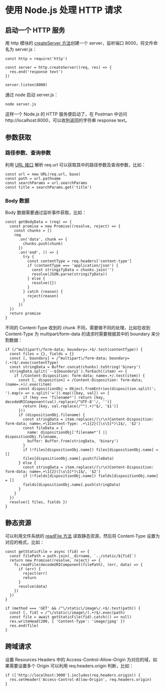 # 使用 Node.js 处理 HTTP 请求

## 启动一个 HTTP 服务

用 http 模块的 [createServer 方法](https://nodejs.org/dist/latest-v18.x/docs/api/http.html#httpcreateserveroptions-requestlistener)创建一个 server，监听端口 8000，将文件命名为 server.js：

```js:no-line-numbers
const http = require('http')

const server = http.createServer((req, res) => {
  res.end('response text')
})

server.listen(8000)
```

通过 node 启动 server.js：

```bash:no-line-numbers
node server.js
```

这样一个 Node.js 的 HTTP 服务便启动了，在 Postman 中访问 http://localhost:8000，可以收到返回的字符串 response text。

## 参数获取

### 路径参数、查询参数

利用 [URL 接口](https://developer.mozilla.org/en-US/docs/Web/API/URL) 解析 req.url 可以获取其中的路径参数及查询参数，比如：

```js:no-line-numbers
const url = new URL(req.url, base)
const path = url.pathname
const searchParams = url.searchParams
const title = searchParams.get('title')
```

### Body 数据

Body 数据需要通过监听事件获取，比如：

```js:no-line-numbers
const getBodyData = (req) => {
  const promise = new Promise((resolve, reject) => {
    const chunks = []
    req
      .on('data', chunk => {
        chunks.push(chunk)
      })
      .on('end', () => {
        try {
          const contentType = req.headers['content-type']
          if (contentType === 'application/json') {
            const stringifyData = chunks.join('')
            resolve(JSON.parse(stringifyData))
          } else {
            resolve({})
          }
        } catch (reason) {
          reject(reason)
        }
      })
  })
  return promise
}
```

不同的 Content-Type 收到的 chunk 不同，需要做不同的处理，比如在收到 Content-Type 为 multipart/form-data 的请求时需要根据其中的 boundary 来分割数据：

```js:no-line-numbers
if (/^multipart\/form-data; boundary=.+$/.test(contentType)) {
  const files = {}, fields = {}
  const [, boundary] = /^multipart\/form-data; boundary=(.+)$/.exec(contentType)
  const stringData = Buffer.concat(chunks).toString('binary')
  stringData.split(`--${boundary}`).forEach((item) => {
    if (/Content-Disposition: form-data; name=.+/.test(item)) {
      const [, disposition] = /Content-Disposition: form-data; (name=.+)/.exec(item)
      const dispositionObj = Object.fromEntries(disposition.split('; ').map(v => v.split('=')).map(([key, val]) => {
        if (key === 'filename*') return [key, decodeURIComponent(val).replace(/^UTF-8''/, '')]
        return [key, val.replace(/^"(.+)"$/, '$1')]
      }))
      if (dispositionObj.filename) {
        const stringData = item.replace(/(\r\n)Content-Disposition: form-data; name=.+\1Content-Type: .+\1{2}([\s\S]*)\1$/, '$2')
        const fileData = {
          name: dispositionObj['filename*'] || dispositionObj.filename,
          buffer: Buffer.from(stringData, 'binary')
        }
        if (!files[dispositionObj.name]) files[dispositionObj.name] = []
        files[dispositionObj.name].push(fileData)
      } else {
        const stringData = item.replace(/(\r\n)Content-Disposition: form-data; name=.+\1{2}([\s\S]*)\1$/, '$2')
        if (!fields[dispositionObj.name]) fields[dispositionObj.name] = []
        fields[dispositionObj.name].push(stringData)
      }
    }
  })
  resolve({ files, fields })
}
```

## 静态资源

可以利用文件系统的 [readFile 方法](https://nodejs.org/dist/latest-v18.x/docs/api/fs.html#filehandlereadfileoptions) 读取静态资源，然后将 Content-Type 设置为对应的格式，比如：

```js:no-line-numbers
const getStaticFile = async (fid) => {
  const filePath = path.join(__dirname, `../static/${fid}`)
  return new Promise((resolve, reject) => {
    fs.readFile(decodeURIComponent(filePath), (err, data) => {
      if (err) {
        reject(err)
        return
      }
      resolve(data)
    })
  })
}

if (method === 'GET' && /^\/static\/image\/.+$/.test(path)) {
  const [, fid] = /^\/static\/image\/(.+)$/.exec(path)
  const file = await getStaticFile(fid).catch(() => null)
  res.writeHead(200, { 'Content-Type': 'image/jpeg' })
  res.end(file)
}
```

## 跨域请求

设置 Resources Headers 中的 Access-Control-Allow-Origin 为对应的域，如果需要设置多个 Origin 可以利用 req.headers.origin 判断，比如：

```js:no-line-numbers
if (['http://localhost:3000'].includes(req.headers.origin)) {
  res.setHeader('Access-Control-Allow-Origin', req.headers.origin)
}
```
